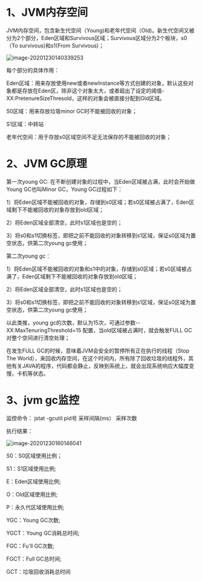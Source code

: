 # 1、JVM内存空间

JVM内存空间，包含新生代空间（Young)和老年代空间（Old)。新生代空间又被分为2个部分，Eden区域和Survivous区域；Survivous区域分为2个板块，s0（To survivous)和s1(From Survivous)；

![image-20201230140339253](https://wangzaolin.github.io/SoftwareTest/mybook/img/2.3.3.1.png)

每个部分的具体作用：

Eden区域：用来存放使用new或者newInstance等方式创建的对象，默认这些对象都是存放在Eden区，除非这个对象太大，或者超出了设定的阈值-XX:PretenureSizeThresold，这样的对象会被直接分配到Old区域。

S0区域：用来存放垃圾minor GC时不能被回收的对象；

S1区域：中转站

老年代空间：用于存放s0区域空间不足无法保存的不能被回收的对象；

# 2、JVM GC原理

第一次young GC:
在不断创建对象的过程中，当Eden区域被占满，此时会开始做Young GC也叫Minor GC，Young GC过程如下：

1）将Eden区域不能被回收的对象，存储到s0区域；若s0区域被占满了，Eden区域剩下不能被回收的对象存放到old区域；

2）将Eden区域全部清空，此时s1区域也是空的；

3）将s0和s1切换标签，即把之前不能回收的对象转移到s1区域，保证s0区域为置空状态，供第二次young gc使用；

第二次young gc：

1）将Eden区域不能被回收的对象和s1中的对象，存储到s0区域；若s0区域被占满了，Eden区域剩下不能被回收的对象存放到old区域；

2）将Eden区域全部清空，此时s1区域也是空的；

3）将s0和s1切换标签，即把之前不能回收的对象转移到s1区域，保证s0区域为置空状态，供第二次young gc使用；

以此类推，young gc的次数，默认为15次，可通过参数--XX:MaxTenuringThreshold=15 配置，当old区域被占满时，就会触发FULL GC 对整个空间进行清空处理；

在发生FULL GC的时候，意味着JVM会安全的暂停所有正在执行的线程（Stop The World），来回收内存空间，在这个时间内，所有除了回收垃圾的线程外，其他有关JAVA的程序，代码都会静止，反映到系统上，就会出现系统响应大幅度变慢，卡机等状态。

# 3、jvm gc监控

监控命令：
jstat -gcutil pid号 采样间隔(ms） 采样次数

执行结果：

![image-20201230160146041](https://wangzaolin.github.io/SoftwareTest/mybook/img/2.3.3.2.png)

S0：S0区域使用比例；

S1：S1区域使用比例;

E：Eden区域使用比例;

O：Old区域使用比例;

P：永久代区域使用比例;

YGC：Young GC次数;

YGCT：Young GC消耗总时间;

FGC：Fu'll GC次数;

FGCT：Full GC总时间;

GCT：垃圾回收消耗总时间